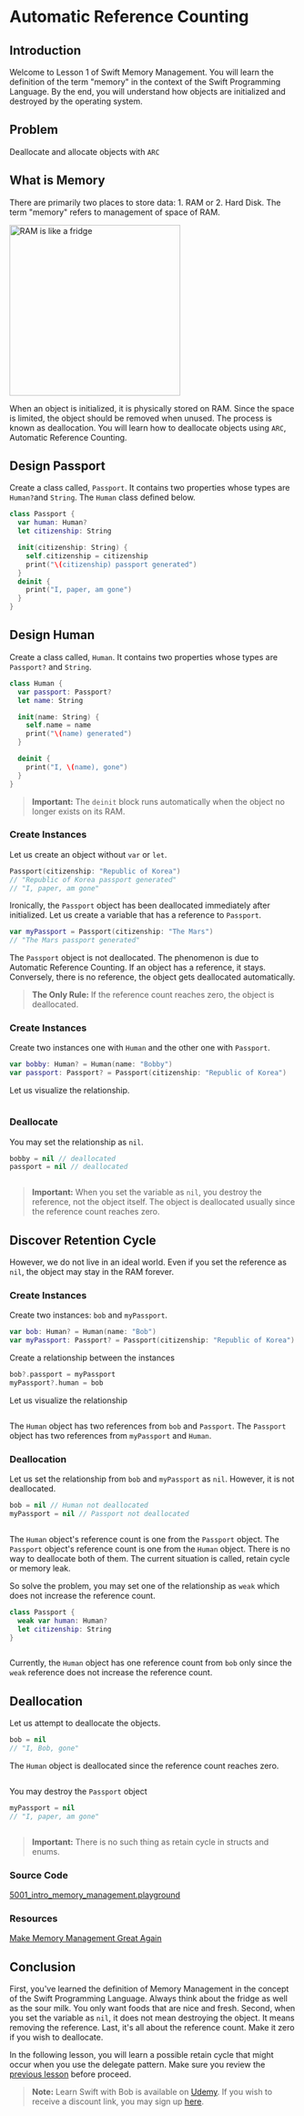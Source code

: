 # Automatic Reference Counting

## Introduction
Welcome to Lesson 1 of Swift Memory Management. You will learn the definition of the term "memory" in the context of the Swift Programming Language. By the end, you will understand how objects are initialized and destroyed by the operating system.

## Problem
Deallocate and allocate objects with `ARC`

## What is Memory
There are primarily two places to store data: 1. RAM or 2. Hard Disk. The term "memory" refers to management of space of RAM.

<img src="/course/memory-management/assets/fridge.jpg" width="300px" title="RAM is like a fridge" />

When an object is initialized, it is physically stored on RAM. Since the space is limited, the object should be removed when unused. The process is known as deallocation. You will learn how to deallocate objects using `ARC`, Automatic Reference Counting.

## Design Passport
Create a class called, `Passport`. It contains two properties whose types are `Human?`and `String`. The `Human` class defined below.

```swift
class Passport {
  var human: Human?
  let citizenship: String

  init(citizenship: String) {
    self.citizenship = citizenship
    print("\(citizenship) passport generated")
  }
  deinit {
    print("I, paper, am gone")
  }
}
```

## Design Human
Create a class called, `Human`.  It contains two properties whose types are `Passport?` and `String`.

```swift
class Human {
  var passport: Passport?
  let name: String

  init(name: String) {
    self.name = name
    print("\(name) generated")
  }

  deinit {
    print("I, \(name), gone")
  }
}
```

> **Important:** The `deinit` block runs automatically when the object no longer exists on its RAM.

### Create Instances
Let us create an object without `var` or `let`.

```swift
Passport(citizenship: "Republic of Korea")
// "Republic of Korea passport generated"
// "I, paper, am gone"
```

Ironically, the `Passport` object has been deallocated immediately after initialized. Let us create a variable that has a reference to `Passport`.

```swift
var myPassport = Passport(citizenship: "The Mars")
// "The Mars passport generated"
```

The `Passport` object is not deallocated. The phenomenon is due to Automatic Reference Counting. If an object has a reference, it stays. Conversely, there is no reference, the object gets deallocated automatically.

> **The Only Rule:** If the reference count reaches zero, the object is deallocated.


### Create Instances
Create two instances one with `Human` and the other one with `Passport`.

```swift
var bobby: Human? = Human(name: "Bobby")
var passport: Passport? = Passport(citizenship: "Republic of Korea")
```
Let us visualize the relationship.

<img src="/course/memory-management/assets/11_two_objects_reference_each_other.jpg" title="" />


### Deallocate
You may set the relationship as `nil`.  


```swift
bobby = nil // deallocated
passport = nil // deallocated
```

<img src="/course/memory-management/assets/12_set_relationship_nil.jpg" title="" />

> **Important:** When you set the variable as `nil`, you destroy the reference, not the object itself. The object is deallocated usually since the reference count reaches zero.



## Discover Retention Cycle
However, we do not live in an ideal world. Even if you set the reference as `nil`, the object may stay in the RAM forever.


### Create Instances
Create two instances: `bob` and `myPassport`.

```swift
var bob: Human? = Human(name: "Bob")
var myPassport: Passport? = Passport(citizenship: "Republic of Korea")
```

Create a relationship between the instances

```swift
bob?.passport = myPassport
myPassport?.human = bob
```

Let us visualize the relationship

<img src="/course/memory-management/assets/13_create_retention_cycle.jpg" title="" />

The `Human` object has two references from `bob` and `Passport`. The `Passport` object has two references from `myPassport` and `Human`.

### Deallocation
Let us set the relationship from `bob` and `myPassport` as `nil`. However, it is not deallocated.

```swift
bob = nil // Human not deallocated
myPassport = nil // Passport not deallocated
```

<img src="/course/memory-management/assets/14_deallocation_failed.jpg" title="" />

The `Human` object's reference count is one from the `Passport` object. The `Passport` object's reference count is one from the `Human` object. There is no way to deallocate both of them. The current situation is called, retain cycle or memory leak.

So solve the problem, you may set one of the relationship as `weak` which does not increase the reference count.

```swift
class Passport {
  weak var human: Human?
  let citizenship: String
}
  ```

<img src="/course/memory-management/assets/15_set_one_relationship_weak.jpg" title="" />

Currently, the `Human` object has one reference count from `bob` only since the `weak` reference does not increase the reference count.

## Deallocation
Let us attempt to deallocate the objects.

```swift
bob = nil  
// "I, Bob, gone"
```

The `Human` object is deallocated since the reference count reaches zero.

<img src="/course/memory-management/assets/16_deallocate_bob.jpg" title="" />


You may destroy the `Passport` object

```swift
myPassport = nil
// "I, paper, am gone"
```

<img src="/course/memory-management/assets/17_deallocate_passport.jpg" title="" />


 > **Important:** There is no such thing as retain cycle in structs and enums.


### Source Code
[5001_intro_memory_management.playground](https://www.dropbox.com/sh/4qc6qdrq4kzaivm/AACmgT6AyZzbRev7hllsCTlua?dl=0)

### Resources
[Make Memory Management Great Again](https://blog.bobthedeveloper.io/make-memory-management-great-again-f781fb29cea1)


## Conclusion
First, you've learned the definition of Memory Management in the concept of the Swift Programming Language. Always think about the fridge as well as the sour milk. You only want foods that are nice and fresh. Second, when you set the variable as `nil`, it does not mean destroying the object. It means removing the reference.  Last, it's all about the reference count. Make it zero if you wish to deallocate.

In the following lesson, you will learn a possible retain cycle that might occur when you use the delegate pattern. Make sure you review the [previous lesson](/course/protocol-oriented-swift/delegate.md) before proceed.

> **Note:** Learn Swift with Bob is available on [Udemy](https://udemy.com/learn-swift-with-bob/). If you wish to receive a discount link, you may sign up [here](https://goo.gl/RR4K27).
